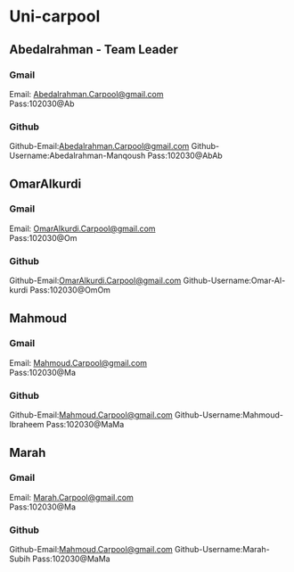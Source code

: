# Uni-carpool


## Abedalrahman - Team Leader

### Gmail

Email: Abedalrahman.Carpool@gmail.com  
Pass:102030@Ab

### Github

Github-Email:Abedalrahman.Carpool@gmail.com 
Github-Username:Abedalrahman-Manqoush
Pass:102030@AbAb


## OmarAlkurdi

### Gmail

Email: OmarAlkurdi.Carpool@gmail.com  
Pass:102030@Om

### Github

Github-Email:OmarAlkurdi.Carpool@gmail.com 
Github-Username:Omar-Al-kurdi
Pass:102030@OmOm

## Mahmoud

### Gmail


Email: Mahmoud.Carpool@gmail.com  
Pass:102030@Ma

### Github

Github-Email:Mahmoud.Carpool@gmail.com 
Github-Username:Mahmoud-Ibraheem
Pass:102030@MaMa

## Marah

### Gmail


Email: Marah.Carpool@gmail.com  
Pass:102030@Ma

### Github

Github-Email:Mahmoud.Carpool@gmail.com 
Github-Username:Marah-Subih
Pass:102030@MaMa



